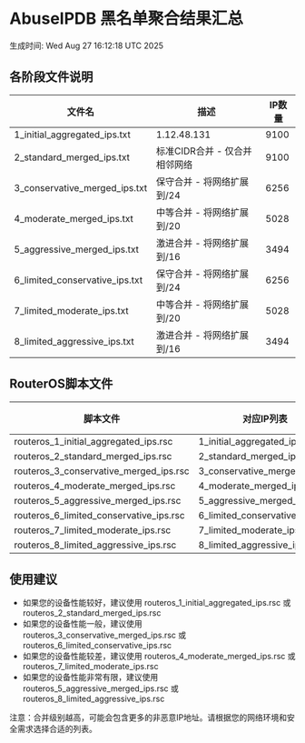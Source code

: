 # AbuseIPDB 黑名单聚合结果汇总
生成时间: Wed Aug 27 16:12:18 UTC 2025

## 各阶段文件说明

| 文件名 | 描述 | IP数量 |
|--------|------|--------|
| 1_initial_aggregated_ips.txt | 1.12.48.131 | 9100 |
| 2_standard_merged_ips.txt | 标准CIDR合并 - 仅合并相邻网络 | 9100 |
| 3_conservative_merged_ips.txt | 保守合并 - 将网络扩展到/24 | 6256 |
| 4_moderate_merged_ips.txt | 中等合并 - 将网络扩展到/20 | 5028 |
| 5_aggressive_merged_ips.txt | 激进合并 - 将网络扩展到/16 | 3494 |
| 6_limited_conservative_ips.txt | 保守合并 - 将网络扩展到/24 | 6256 |
| 7_limited_moderate_ips.txt | 中等合并 - 将网络扩展到/20 | 5028 |
| 8_limited_aggressive_ips.txt | 激进合并 - 将网络扩展到/16 | 3494 |

## RouterOS脚本文件

| 脚本文件 | 对应IP列表 | IP数量 |
|----------|------------|--------|
| routeros_1_initial_aggregated_ips.rsc | 1_initial_aggregated_ips.txt | 9100 |
| routeros_2_standard_merged_ips.rsc | 2_standard_merged_ips.txt | 9100 |
| routeros_3_conservative_merged_ips.rsc | 3_conservative_merged_ips.txt | 6256 |
| routeros_4_moderate_merged_ips.rsc | 4_moderate_merged_ips.txt | 5028 |
| routeros_5_aggressive_merged_ips.rsc | 5_aggressive_merged_ips.txt | 3494 |
| routeros_6_limited_conservative_ips.rsc | 6_limited_conservative_ips.txt | 6256 |
| routeros_7_limited_moderate_ips.rsc | 7_limited_moderate_ips.txt | 5028 |
| routeros_8_limited_aggressive_ips.rsc | 8_limited_aggressive_ips.txt | 3494 |

## 使用建议

- 如果您的设备性能较好，建议使用 routeros_1_initial_aggregated_ips.rsc 或 routeros_2_standard_merged_ips.rsc
- 如果您的设备性能一般，建议使用 routeros_3_conservative_merged_ips.rsc 或 routeros_6_limited_conservative_ips.rsc
- 如果您的设备性能较差，建议使用 routeros_4_moderate_merged_ips.rsc 或 routeros_7_limited_moderate_ips.rsc
- 如果您的设备性能非常有限，建议使用 routeros_5_aggressive_merged_ips.rsc 或 routeros_8_limited_aggressive_ips.rsc

注意：合并级别越高，可能会包含更多的非恶意IP地址。请根据您的网络环境和安全需求选择合适的列表。
